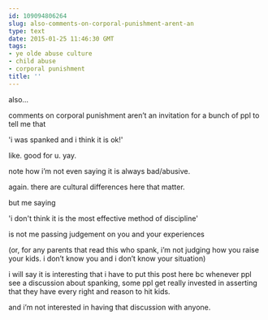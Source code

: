 ```yaml
---
id: 109094806264
slug: also-comments-on-corporal-punishment-arent-an
type: text
date: 2015-01-25 11:46:30 GMT
tags:
- ye olde abuse culture
- child abuse
- corporal punishment
title: ''
---
```

<p>also&#8230;</p>

<p>comments on corporal punishment aren&#8217;t an invitation for a bunch of ppl to tell me that</p>

<p>'i was spanked and i think it is ok!'</p>

<p>like. good for u. yay.</p>

<p>note how i&#8217;m not even saying it is always bad/abusive.</p>

<p>again. there are cultural differences here that matter.</p>

<p>but me saying</p>

<p>'i don't think it is the most effective method of discipline'</p>

<p>is not me passing judgement on you and your experiences</p>

<p>(or, for any parents that read this who spank, i&#8217;m not judging how you raise your kids. i don&#8217;t know you and i don&#8217;t know your situation)</p>

<p>i will say it is interesting that i have to put this post here bc whenever ppl see a discussion about spanking, some ppl get really invested in asserting that they have every right and reason to hit kids.</p>

<p>and i&#8217;m not interested in having that discussion with anyone.</p>